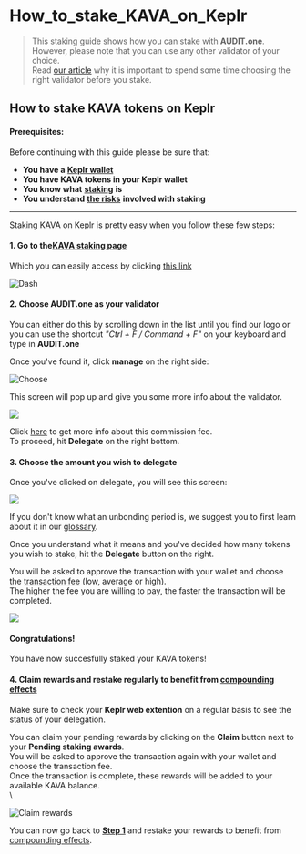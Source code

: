 # How\_to\_stake\_KAVA\_on\_Keplr

> This staking guide shows how you can stake with **AUDIT.one**.\
> However, please note that you can use any other validator of your choice.\
> Read [our article](../getting-started/importance\_of\_choosing\_the\_right\_validator.md) why it is important to spend some time choosing the right validator before you stake.

## How to stake KAVA tokens on Keplr

#### Prerequisites:

Before continuing with this guide please be sure that:

* **You have a** [**Keplr wallet**](../crypto-wallets/how\_to\_create\_a\_keplr\_wallet.md)
* **You have KAVA tokens in your Keplr wallet**
* **You know what** [**staking**](../getting-started/what\_is\_staking.md) **is**
* **You understand** [**the risks**](../getting-started/risks\_of\_staking.md) **involved with staking**

***

Staking KAVA on Keplr is pretty easy when you follow these few steps:

#### **1. Go to the**[**KAVA staking page**](https://wallet.keplr.app/#/kava/stake)

Which you can easily access by clicking [this link](https://wallet.keplr.app/#/kava/stake)

![Dash](https://user-images.githubusercontent.com/95366163/154649562-211c27c8-44a4-473e-a748-9f9b6741085a.png)

#### **2. Choose AUDIT.one as your validator**

You can either do this by scrolling down in the list until you find our logo or you can use the shortcut _"Ctrl + F / Command + F"_ on your keyboard and type in **AUDIT.one**

Once you've found it, click **manage** on the right side:

![Choose](https://user-images.githubusercontent.com/95366163/154650240-7724e692-d6ce-476e-bccd-2e71ba5e9197.png)

This screen will pop up and give you some more info about the validator.

![](https://user-images.githubusercontent.com/95366163/156752120-9d7a092f-cedf-445a-a8ca-c3716be411a1.png)

Click [here](../glossary/validator\_fee.md) to get more info about this commission fee.\
To proceed, hit **Delegate** on the right bottom.

#### **3. Choose the amount you wish to delegate**

Once you've clicked on delegate, you will see this screen:

![](https://user-images.githubusercontent.com/95366163/154650364-504ff5d4-e487-4fe1-979a-b7e7e5e617e0.png)

If you don't know what an unbonding period is, we suggest you to first learn about it in our [glossary](../glossary/unbonding\_period.md).

Once you understand what it means and you've decided how many tokens you wish to stake, hit the **Delegate** button on the right.

You will be asked to approve the transaction with your wallet and choose the [transaction fee](../glossary/transaction\_fees.md) (low, average or high).\
The higher the fee you are willing to pay, the faster the transaction will be completed.

![](https://user-images.githubusercontent.com/95366163/154650431-7b45dbec-bd7a-4495-8fbb-6023a1f62b60.png)

#### **Congratulations!**

You have now succesfully staked your KAVA tokens!

#### **4. Claim rewards and restake regularly to benefit from** [**compounding effects**](../glossary/compounding\_interest.md)

Make sure to check your **Keplr web extention** on a regular basis to see the status of your delegation.

You can claim your pending rewards by clicking on the **Claim** button next to your **Pending staking awards**.\
You will be asked to approve the transaction again with your wallet and choose the transaction fee.\
Once the transaction is complete, these rewards will be added to your available KAVA balance.\
\


![Claim rewards](https://user-images.githubusercontent.com/95366163/156751845-f5d823a1-177e-4952-9090-40dbd58af812.png)

You can now go back to [**Step 1**](how\_to\_stake\_kava\_on\_keplr.md#step1) and restake your rewards to benefit from [compounding effects](../glossary/compounding\_interest.md).
